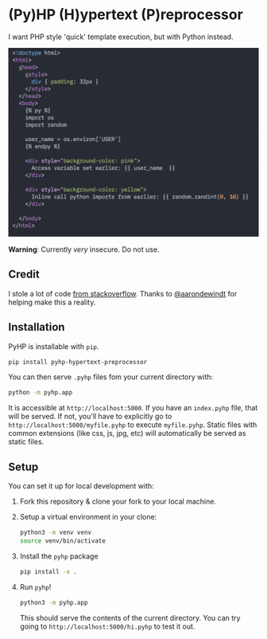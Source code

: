 # (Py)HP (H)ypertext (P)reprocessor

I want PHP style 'quick' template execution, but with Python instead.

![PyHP sample code](docs/images/hello.pyhp.png)

**Warning**: Currently *very* insecure. Do not use.


## Credit

I stole a lot of code [from stackoverflow](https://stackoverflow.com/a/55545295). Thanks
to [@aarondewindt](https://github.com/aarondewindt) for helping make this a reality.

## Installation

PyHP is installable with `pip`.


``` bash
pip install pyhp-hypertext-preprocessor
```

You can then serve `.pyhp` files fom your current directory with:

``` bash
python -m pyhp.app
```

It is accessible at `http://localhost:5000`. If you have an `index.pyhp` file,
that will be served. If not, you'll have to explicitly go to `http://localhost:5000/myfile.pyhp`
to execute `myfile.pyhp`. Static files with common extensions (like css, js, jpg, etc)
will automatically be served as static files.

## Setup

You can set it up for local development with:

1. Fork this repository & clone your fork to your local machine.
2. Setup a virtual environment in your clone:

   ```bash
   python3 -m venv venv
   source venv/bin/activate
   ```
   
3. Install the `pyhp` package

   ```bash
   pip install -e . 
   ```
   
4. Run `pyhp`!

   ```bash
   python3 -m pyhp.app
   ```
   
   This should serve the contents of the current directory. You can
   try going to `http://localhost:5000/hi.pyhp` to test it out.
